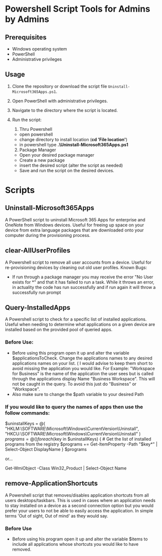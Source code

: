 # Powershell Script Tools for Admins by Admins

## Prerequisites

- Windows operating system
- PowerShell
- Administrative privileges

## Usage

1. Clone the repository or download the script file `Uninstall-Microsoft365Apps.ps1`.
2. Open PowerShell with administrative privileges.
3. Navigate to the directory where the script is located.
4. Run the script:
   1. Thru Powershell
   - open powershell
   - change directory to install location (**cd 'File location'**)
   - in powershell type **.\Uninstall-Microsoft365Apps.ps1**
  
   2. Package Manager
   - Open your desired package manager
   - Create a new package
   - insert the desired script (alter the script as needed)
   - Save and run the script on the desired devices.

# Scripts

## Uninstall-Microsoft365Apps
A PowerShell script to uninstall Microsoft 365 Apps for enterprise and OneNote from Windows devices. Useful for freeing up space on your device from extra language packages that are downloaded onto your computer during the provisioning process.

## clear-AllUserProfiles
A Powershell script to remove all user accounts from a device. Useful for re-provisioning devices by cleaning out old user profiles.
Known Bugs:
- If run through a package manager you may receive the error "No User exists for *" and that it has failed to run a task. While it throws an error, in actuality the code has run successfully and if run again it will throw a successfully run prompt

## Query-InstalledApps
A Powershell script to check for a specific list of installed applications. Useful when needing to determine what applications on a given device are installed based on the provided pool of queried apps.

### Before Use:
- Before using this program open it up and alter the variable $applicationsToCheck. Change the applications names to any desired applications names on your list. ( I would advise to keep them short to avoid missing the application you would like. For Example: "Workspace for Business" is the name of the application the user sees but is called through the applications display Name "Business Workspace". This will not be caught in the query. To avoid this just do "Business" or "Workspace". 
- Also make sure to change the $path variable to your desired Path

### If you would like to query the names of apps then use the follow commands:

$uninstallKeys = @(
    "HKLM:\SOFTWARE\Microsoft\Windows\CurrentVersion\Uninstall",
    "HKCU:\SOFTWARE\Microsoft\Windows\CurrentVersion\Uninstall"
)
$programs = @()
foreach ($key in $uninstallKeys) {
    # Get the list of installed programs from the registry
    $programs += Get-ItemProperty -Path "$key\*" | Select-Object DisplayName
}
$programs

or...

Get-WmiObject -Class Win32_Product | Select-Object Name

## remove-ApplicationShortcuts
A Powershell script that removes/disables application shortcuts from all users desktops/taskbars. This is used in cases where an application needs to stay installed on a device as a second connection option but you would prefer your users to not be able to easily access the application. In simple terms 'Out of sight, Out of mind' as they would say.

### Before Use
- Before using his program open it up and alter the variable $items to include all applications whose shortcuts you would like to have removed.
